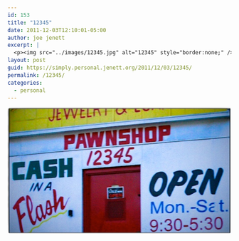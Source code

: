 ```yaml
---
id: 153
title: "12345"
date: 2011-12-03T12:10:01-05:00
author: joe jenett
excerpt: |
  <p><img src="../images/12345.jpg" alt="12345" style="border:none;" /></p>
layout: post
guid: https://simply.personal.jenett.org/2011/12/03/12345/
permalink: /12345/
categories:
  - personal
---
```

<img src="../images/12345.jpg" alt="12345" style="border:none;" />